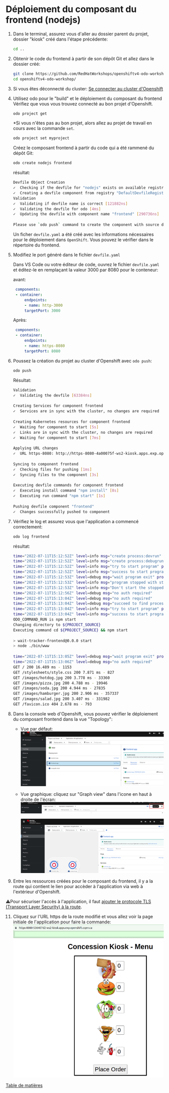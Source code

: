 # Déploiement du composant du frontend (nodejs)

1. Dans le terminal, assurez vous d'aller au dossier parent du projet, dossier "kiosk" créé dans l'étape précédente:
    ```bash
    cd ..
    ```
2. Obtenir le code du frontend à partir de son dépôt Git et allez dans le dossier créé:
    ```bash
    git clone https://github.com/RedHatWorkshops/openshiftv4-odo-workshop.git
    cd openshiftv4-odo-workshop/
    ```
3. Si vous êtes déconnecté du cluster: [Se connecter au cluster d'Openshift](../../Outils/ODO/README.md#se-connecter-au-cluster-dopenshift)
   

4. Utilisez odo pour le "build" et le déploiement du composant du frontend
    Vérifiez que vous vous trouvez connecté au bon projet d'Openshift.
    ```bash
    odo project get
    ```
    *Si vous n'êtes pas au bon projet, alors allez au projet de travail en cours avec la commande `set`.
    ```bash
    odo project set myproject
    ```
    Créez le composant frontend à partir du code qui a été rammené du dépôt Git:
    ```bash
    odo create nodejs frontend
    ```
    résultat:
    ```bash
    Devfile Object Creation
    ✓  Checking if the devfile for "nodejs" exists on available registries [89367ns]
    ✓  Creating a devfile component from registry "DefaultDevfileRegistry" [1s]
    Validation
    ✓  Validating if devfile name is correct [121882ns]
    ✓  Validating the devfile for odo [4ms]
    ✓  Updating the devfile with component name "frontend" [290736ns]

    Please use `odo push` command to create the component with source deployed
    ```
    Un ficher `devfile.yaml` a été créé avec les informations nécessaires pour le déploiement dans `OpenShift`. Vous pouvez le vérifier dans le répertoire du frontend.
   
5. Modifiez le port généré dans le fichier `devfile.yaml`

   Dans VS Code ou votre éditeur de code, ouvrez le fichier `devfile.yaml` et éditez-le en remplaçant la valeur 3000 par 8080 pour le conteneur:

   avant:
   ```yaml
    components:
    - container:
        endpoints:
        - name: http-3000
        targetPort: 3000    
   ```
   Après:
   ```yaml
    components:
    - container:
        endpoints:
        - name: https-8080
        targetPort: 8080     
   ```

6. Poussez la création du projet au cluster d'Openshift avec `odo push`:
    ```bash
    odo push
    ```
    Résultat:
    ```bash
    Validation
    ✓  Validating the devfile [63384ns]

    Creating Services for component frontend
    ✓  Services are in sync with the cluster, no changes are required

    Creating Kubernetes resources for component frontend
    ✓  Waiting for component to start [5s]
    ✓  Links are in sync with the cluster, no changes are required
    ✓  Waiting for component to start [7ms]

    Applying URL changes
    ✓  URL https-8080: http://https-8080-4a00075f-ws2-kiosk.apps.exp.openshift.cqen.ca/ created

    Syncing to component frontend
    ✓  Checking files for pushing [1ms]
    ✓  Syncing files to the component [3s]

    Executing devfile commands for component frontend
    ✓  Executing install command "npm install" [8s]
    ✓  Executing run command "npm start" [1s]

    Pushing devfile component "frontend"
    ✓  Changes successfully pushed to component
    ```
7. Vérifiez le log et assurez vous que l'application a commencé correctement:
    ```bash
    odo log frontend
    ```
    résultat:
    ```bash
    time="2022-07-11T15:12:52Z" level=info msg="create process:devrun" 
    time="2022-07-11T15:12:52Z" level=info msg="create process:debugrun" 
    time="2022-07-11T15:12:52Z" level=info msg="try to start program" program=devrun 
    time="2022-07-11T15:12:52Z" level=info msg="success to start program" program=devrun 
    time="2022-07-11T15:12:53Z" level=debug msg="wait program exit" program=devrun 
    time="2022-07-11T15:12:53Z" level=info msg="program stopped with status:exit status 0" program=devrun 
    time="2022-07-11T15:12:53Z" level=info msg="Don't start the stopped program because its autorestart flag is false" program=devrun 
    time="2022-07-11T15:12:56Z" level=debug msg="no auth required" 
    time="2022-07-11T15:13:04Z" level=debug msg="no auth required" 
    time="2022-07-11T15:13:04Z" level=debug msg="succeed to find process:devrun" 
    time="2022-07-11T15:13:04Z" level=info msg="try to start program" program=devrun 
    time="2022-07-11T15:13:04Z" level=info msg="success to start program" program=devrun 
    ODO_COMMAND_RUN is npm start
    Changing directory to ${PROJECT_SOURCE}
    Executing command cd ${PROJECT_SOURCE} && npm start

    > wait-tracker-frontend@0.0.0 start
    > node ./bin/www

    time="2022-07-11T15:13:05Z" level=debug msg="wait program exit" program=devrun 
    time="2022-07-11T15:13:06Z" level=debug msg="no auth required" 
    GET / 200 16.489 ms - 1153
    GET /stylesheets/style.css 200 7.871 ms - 827
    GET /images/hotdog.jpg 200 3.778 ms - 33360
    GET /images/pizza.jpg 200 4.788 ms - 19946
    GET /images/soda.jpg 200 4.944 ms - 27835
    GET /images/hamburger.jpg 200 2.906 ms - 357337
    GET /images/salad.jpg 200 3.407 ms - 331982
    GET /favicon.ico 404 2.678 ms - 793
    ```

8. Dans la console web d'Openshift, vous pouvez vérifier le déploiement du composant frontend dans la vue "Topology":

   - Vue par défaut:
        ![ocp-console-web-frontend-kiosk-deploye-vue-defaut](images/oc-web-console-kiosk-frontend-backend-default-view.png)
   - Vue graphique: cliquez sur "Graph view" dans l'icone en haut à droite de l'écran:
        ![ocp-console-web-options-vue-topology](../Commun/images/ocp-web-console-topology-views.png)

        ![ocp-console-web-frontend-kiosk-deploye](images/oc-web-console-kiosk-backend-frontend-deployed.png)

9.  Entre les ressources créées pour le composant du frontend, il y a la route qui contient le lien pour accèder à l'application via web à l'extérieur d'Openshift.
   
   :warning:Pour sécuriser l'accès à l'application, il faut [ajouter le protocole TLS (Transport Layer Security) à la route](../Commun/Ajout-Securite-SSL-a-LApplication.md).

11. Cliquez sur l'URL https de la route modifié et vous allez voir la page initiale de l'application pour faire la commande:
   ![kiosk-ui-faire-commande](images/kiosk-ui-home.png)


[Table de matières](README.md)